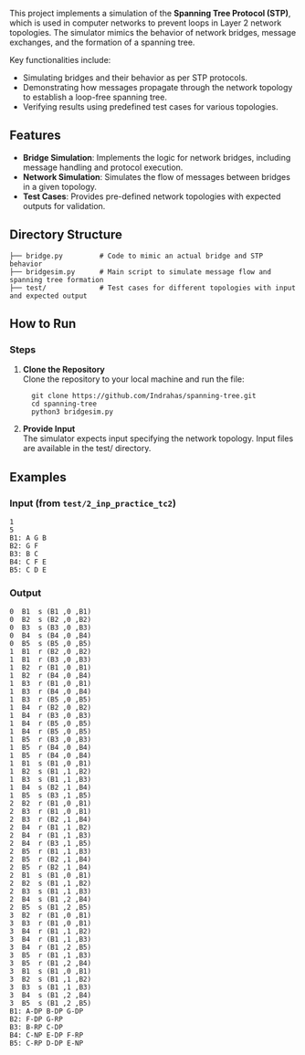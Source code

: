 This project implements a simulation of the **Spanning Tree Protocol (STP)**, which is used in computer networks to prevent loops in Layer 2 network topologies. The simulator mimics the behavior of network bridges, message exchanges, and the formation of a spanning tree.  

Key functionalities include:  
- Simulating bridges and their behavior as per STP protocols.  
- Demonstrating how messages propagate through the network topology to establish a loop-free spanning tree.  
- Verifying results using predefined test cases for various topologies.  

## Features  
- **Bridge Simulation**: Implements the logic for network bridges, including message handling and protocol execution.  
- **Network Simulation**: Simulates the flow of messages between bridges in a given topology.  
- **Test Cases**: Provides pre-defined network topologies with expected outputs for validation.  

## Directory Structure  
```  
├── bridge.py         # Code to mimic an actual bridge and STP behavior  
├── bridgesim.py      # Main script to simulate message flow and spanning tree formation  
├── test/             # Test cases for different topologies with input and expected output
```

## How to Run  


### Steps  
1. **Clone the Repository**  
   Clone the repository to your local machine and run the file:  
   ```plaintext
     git clone https://github.com/Indrahas/spanning-tree.git 
     cd spanning-tree
     python3 bridgesim.py
2. **Provide Input**  
   The simulator expects input specifying the network topology. Input files are available in the test/ directory.

## Examples  

### Input (from `test/2_inp_practice_tc2`)  
```plaintext  
1
5
B1: A G B
B2: G F
B3: B C
B4: C F E
B5: C D E
```
### Output   
```plaintext  
0  B1  s (B1 ,0 ,B1)
0  B2  s (B2 ,0 ,B2)
0  B3  s (B3 ,0 ,B3)
0  B4  s (B4 ,0 ,B4)
0  B5  s (B5 ,0 ,B5)
1  B1  r (B2 ,0 ,B2)
1  B1  r (B3 ,0 ,B3)
1  B2  r (B1 ,0 ,B1)
1  B2  r (B4 ,0 ,B4)
1  B3  r (B1 ,0 ,B1)
1  B3  r (B4 ,0 ,B4)
1  B3  r (B5 ,0 ,B5)
1  B4  r (B2 ,0 ,B2)
1  B4  r (B3 ,0 ,B3)
1  B4  r (B5 ,0 ,B5)
1  B4  r (B5 ,0 ,B5)
1  B5  r (B3 ,0 ,B3)
1  B5  r (B4 ,0 ,B4)
1  B5  r (B4 ,0 ,B4)
1  B1  s (B1 ,0 ,B1)
1  B2  s (B1 ,1 ,B2)
1  B3  s (B1 ,1 ,B3)
1  B4  s (B2 ,1 ,B4)
1  B5  s (B3 ,1 ,B5)
2  B2  r (B1 ,0 ,B1)
2  B3  r (B1 ,0 ,B1)
2  B3  r (B2 ,1 ,B4)
2  B4  r (B1 ,1 ,B2)
2  B4  r (B1 ,1 ,B3)
2  B4  r (B3 ,1 ,B5)
2  B5  r (B1 ,1 ,B3)
2  B5  r (B2 ,1 ,B4)
2  B5  r (B2 ,1 ,B4)
2  B1  s (B1 ,0 ,B1)
2  B2  s (B1 ,1 ,B2)
2  B3  s (B1 ,1 ,B3)
2  B4  s (B1 ,2 ,B4)
2  B5  s (B1 ,2 ,B5)
3  B2  r (B1 ,0 ,B1)
3  B3  r (B1 ,0 ,B1)
3  B4  r (B1 ,1 ,B2)
3  B4  r (B1 ,1 ,B3)
3  B4  r (B1 ,2 ,B5)
3  B5  r (B1 ,1 ,B3)
3  B5  r (B1 ,2 ,B4)
3  B1  s (B1 ,0 ,B1)
3  B2  s (B1 ,1 ,B2)
3  B3  s (B1 ,1 ,B3)
3  B4  s (B1 ,2 ,B4)
3  B5  s (B1 ,2 ,B5)
B1: A-DP B-DP G-DP
B2: F-DP G-RP 
B3: B-RP C-DP 
B4: C-NP E-DP F-RP 
B5: C-RP D-DP E-NP
